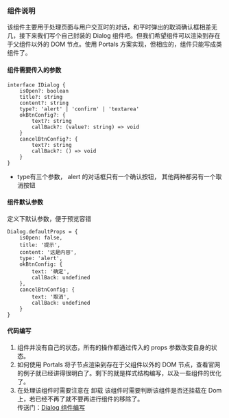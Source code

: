 ### 组件说明

该组件主要用于处理页面与用户交互时的对话，和平时弹出的取消确认框相差无几，接下来我们写个自己封装的 Dialog 组件吧。但我们希望组件可以渲染到存在于父组件以外的 DOM 节点。使用 Portals 方案实现，但相应的，组件只能写成类组件了。

#### 组件需要传入的参数

```
interface IDialog {
	isOpen?: boolean
	title?: string
	content?: string
	type?: 'alert' | 'confirm' | 'textarea'
	okBtnConfig?: {
		text?: string
		callBack?: (value?: string) => void
	}
	cancelBtnConfig?: {
		text?: string
		callBack?: () => void
	}
}
```
<ul>
  <li> type有三个参数， alert 的对话框只有一个确认按钮， 其他两种都另有一个取消按钮
</ul>

#### 组件默认参数

定义下默认参数，便于预览容错
```
Dialog.defaultProps = {
	isOpen: false,
	title: '提示',
	content: '这是内容',
	type: 'alert',
	okBtnConfig: {
		text: '确定',
		callBack: undefined
	},
	cancelBtnConfig: {
		text: '取消',
		callBack: undefined
	}
}
```
#### 代码编写
1. 组件并没有自己的状态，所有的操作都通过传入的 props 参数改变自身的状态。<br />
2. 如何使用 Portals 将子节点渲染到存在于父组件以外的 DOM 节点，查看官网的例子就已经讲得很明白了。剩下的就是样式结构编写，以及一些组件的优化了。 <br />
3. 在处理该组件时需要注意在 卸载 该组件时需要判断该组件是否还挂载在 Dom 上，若已经不再了就不要再进行组件的移除了。 <br />
传送门：<a href="./../src/components/Dialog/index.tsx">Dialog 组件编写</a> 
